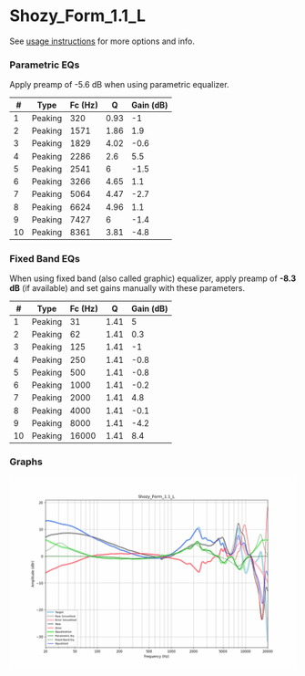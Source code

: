 # Shozy_Form_1.1_L
See [usage instructions](https://github.com/jaakkopasanen/AutoEq#usage) for more options and info.

### Parametric EQs
Apply preamp of -5.6 dB when using parametric equalizer.

|   # | Type    |   Fc (Hz) |    Q |   Gain (dB) |
|-----|---------|-----------|------|-------------|
|   1 | Peaking |       320 | 0.93 |        -1   |
|   2 | Peaking |      1571 | 1.86 |         1.9 |
|   3 | Peaking |      1829 | 4.02 |        -0.6 |
|   4 | Peaking |      2286 | 2.6  |         5.5 |
|   5 | Peaking |      2541 | 6    |        -1.5 |
|   6 | Peaking |      3266 | 4.65 |         1.1 |
|   7 | Peaking |      5064 | 4.47 |        -2.7 |
|   8 | Peaking |      6624 | 4.96 |         1.1 |
|   9 | Peaking |      7427 | 6    |        -1.4 |
|  10 | Peaking |      8361 | 3.81 |        -4.8 |

### Fixed Band EQs
When using fixed band (also called graphic) equalizer, apply preamp of **-8.3 dB** (if available) and set gains manually with these parameters.

|   # | Type    |   Fc (Hz) |    Q |   Gain (dB) |
|-----|---------|-----------|------|-------------|
|   1 | Peaking |        31 | 1.41 |         5   |
|   2 | Peaking |        62 | 1.41 |         0.3 |
|   3 | Peaking |       125 | 1.41 |        -1   |
|   4 | Peaking |       250 | 1.41 |        -0.8 |
|   5 | Peaking |       500 | 1.41 |        -0.8 |
|   6 | Peaking |      1000 | 1.41 |        -0.2 |
|   7 | Peaking |      2000 | 1.41 |         4.8 |
|   8 | Peaking |      4000 | 1.41 |        -0.1 |
|   9 | Peaking |      8000 | 1.41 |        -4.2 |
|  10 | Peaking |     16000 | 1.41 |         8.4 |

### Graphs
![](./Shozy_Form_1.1_L.png)
